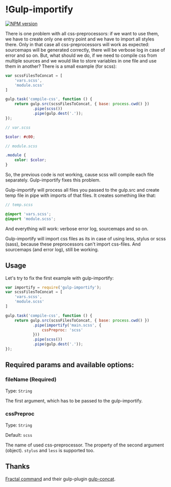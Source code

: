 # !Gulp-importify

[![NPM version][npm-image]][npm-url]

There is one problem with all css-preprocessors: if we want to use them, we have to create only one entry point and we have to import all styles there. Only in that case all css-preprocessors will work as expected: sourcemaps will be generated correctly, there will be verbose log in case of error and so on. But, what should we do, if we need to compile css from multiple sources and we would like to store variables in one file and use them in another? There is a small example (for scss):

```javascript
var scssFilesToConcat = [
    'vars.scss',
    'module.scss'
]

gulp.task('compile-css', function () {
    return gulp.src(scssFilesToConcat, { base: process.cwd() })
            .pipe(scss())
            .pipe(gulp.dest('.'));
});
```
```scss
// var.scss

$color: #c00;

// module.scss

.module {
    color: $color;
}
```

So, the previous code is not working, cause scss will compile each file separately. Gulp-importify fixes this problem.

Gulp-importify will process all files you passed to the gulp.src and create temp file in pipe with imports of that files. It creates something like that:

```scss
// temp.scss

@import 'vars.scss';
@import 'module.scss';
```

And everything will work: verbose error log, sourcemaps and so on.

Gulp-importify will import css files as its in case of using less, stylus or scss (sass), because these preprocessors can't import css-files. And sourcemaps (and error log), still be working.

## Usage

Let's try to fix the first example with gulp-importify:
```javascript
var importify = require('gulp-importify');
var scssFilesToConcat = [
    'vars.scss',
    'module.scss'
]

gulp.task('compile-css', function () {
    return gulp.src(scssFilesToConcat, { base: process.cwd() })
            .pipe(importify('main.scss', {
                cssPreproc: 'scss' 
            }))
            .pipe(scss())
            .pipe(gulp.dest('.'));
});
```

## Required params and available options:

### fileName (Required)

Type: `String`

The first argument, which has to be passed to the gulp-importify.

### cssPreproc

Type: `String`

Default: `scss`

The name of used css-preprocessor. The property of the second argument (object). `stylus` and `less` is supported too.

## Thanks

[Fractal command](http://wearefractal.com/) and their gulp-plugin [gulp-concat](https://github.com/wearefractal/gulp-concat#readme).


[npm-url]: https://npmjs.org/package/gulp-importify
[npm-image]: http://img.shields.io/npm/v/gulp-importify.svg
